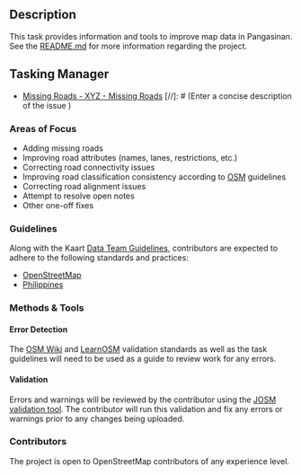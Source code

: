 ## Description
This task provides information and tools to improve map data in Pangasinan. See the [README.md](https://github.com/KaartGroup/Philippines/README.md) for more information regarding the project.

## Tasking Manager
- [Missing Roads - XYZ - Missing Roads](https://tasks.hotosm.org/project/4026/)
[//]: # (Enter a concise description of the issue )

### Areas of Focus
* Adding missing roads
* Improving road attributes (names, lanes, restrictions, etc.)
* Correcting road connectivity issues
* Improving road classification consistency according to [OSM](https://wiki.openstreetmap.org/wiki/Key:highway) guidelines
* Correcting road alignment issues
* Attempt to resolve open notes
* Other one-off fixes

### Guidelines
Along with the Kaart [Data Team Guidelines](https://github.com/KaartGroup/Philippines/blob/master/KAART.md#data-team-guidelines
 "Guidelines"), contributors are expected to adhere to the following standards and practices:

 - [OpenStreetMap](http://wiki.openstreetmap.org/wiki/Highways "OSM")
 - [Philippines](http://wiki.openstreetmap.org/wiki/Philippines/Mapping_conventions "PH")

### Methods & Tools
#### Error Detection
The [OSM Wiki](http://wiki.openstreetmap.org/wiki/OSM_Tasking_Manager/Validating_data) and [LearnOSM](http://learnosm.org/en/coordination/review/) validation standards as well as the task guidelines will need to be used as a guide to review work for any errors. 
#### Validation
Errors and warnings will be reviewed by the contributor using the [JOSM validation tool](http://wiki.openstreetmap.org/wiki/JOSM/Validator). The contributor will run this validation and fix any errors or warnings prior to any changes being uploaded.

### Contributors
The project is open to OpenStreetMap contributors of any experience level.
